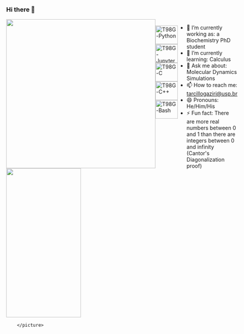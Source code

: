 ### Hi there 👋

<div style="display: flex;">
    <div>
        <picture>
          <img height="400" width="400" src="https://github-readme-stats.vercel.app/api?username=T98G&show_icons=true&layout=compac" />
        </picture>
        <picture>
          <source
            srcset="https://github-readme-stats.vercel.app/api/top-langs/?username=T98G&theme=dark&layout=compac"
            media="(prefers-color-scheme: dark)" />
          <img height="400" width="200" scr="https://github-readme-stats.vercel.app/api/top-langs/?username=T98G&layout=compac"/>

           
        </picture>
</div>

##

<div style="display: inline_block"><br>
  <img align="center" alt="T98G-Python" height="50" width="60" src="https://cdn.jsdelivr.net/gh/devicons/devicon@latest/icons/python/python-original.svg" />         
  <img align="center" alt="T98G-Jupyter" height="50" width="60" src="https://cdn.jsdelivr.net/gh/devicons/devicon@latest/icons/jupyter/jupyter-original.svg" />
  <img align="center" alt="T98G-C" height="50" width="60" src="https://cdn.jsdelivr.net/gh/devicons/devicon@latest/icons/c/c-plain.svg" />
  <img align="center" alt="T98G-C++" height="50" width="60" src="https://cdn.jsdelivr.net/gh/devicons/devicon@latest/icons/cplusplus/cplusplus-plain.svg" />
  <img align="center" alt="T98G-Bash" height="50" width="60" src="https://cdn.jsdelivr.net/gh/devicons/devicon@latest/icons/bash/bash-original.svg" />     
</div>

##

- 🔭 I’m currently working as: a Biochemistry PhD student
- 🌱 I’m currently learning: Calculus
- 💬 Ask me about: Molecular Dynamics Simulations
- 📫 How to reach me: tarcillogaziri@usp.br
- 😄 Pronouns: He/Him/His
- ⚡ Fun fact: There are more real numbers between 0 and 1 than there are integers between 0 and infinity (Cantor's Diagonalization proof)
